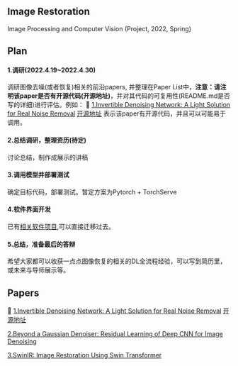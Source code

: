 Image Restoration
---
Image Processing and Computer Vision (Project, 2022, Spring)

## Plan
#### 1.调研(2022.4.19~2022.4.30)
调研图像去噪(或者恢复)相关的前沿papers,
并整理在Paper List中，**注意：请注明该paper是否有开源代码(开源地址)**，并对其代码的可复用性(README.md是否写的详细)进行评估。例如：
:star2: [1.Invertible Denoising Network: A Light Solution for Real Noise Removal](https://arxiv.org/abs/2104.10546)
[开源地址](https://github.com/Yang-Liu1082/InvDN)
表示该paper有开源代码，并且可以可能易于调用。

#### 2.总结调研，整理资历(待定)
讨论总结，制作成展示的讲稿

#### 3.调用模型并部署测试
确定目标代码，部署测试。暂定方案为Pytorch + TorchServe

#### 4.软件界面开发
已有[相关软件项目](http://rvm.qsclub.cn),可以直接迁移过去。

#### 5.总结，准备最后的答辩
希望大家都可以收获一点点图像恢复的相关的DL全流程经验，可以写到简历里，或未来与导师展示等。

## Papers

:star2: [1.Invertible Denoising Network: A Light Solution for Real Noise Removal](https://arxiv.org/abs/2104.10546)
[开源地址](https://github.com/Yang-Liu1082/InvDN)

[2.Beyond a Gaussian Denoiser: Residual Learning of Deep CNN for Image Denoising](https://arxiv.org/pdf/1608.03981.pdf)

[3.SwinIR: Image Restoration Using Swin Transformer](https://openaccess.thecvf.com/content/ICCV2021W/AIM/papers/Liang_SwinIR_Image_Restoration_Using_Swin_Transformer_ICCVW_2021_paper.pdf)


